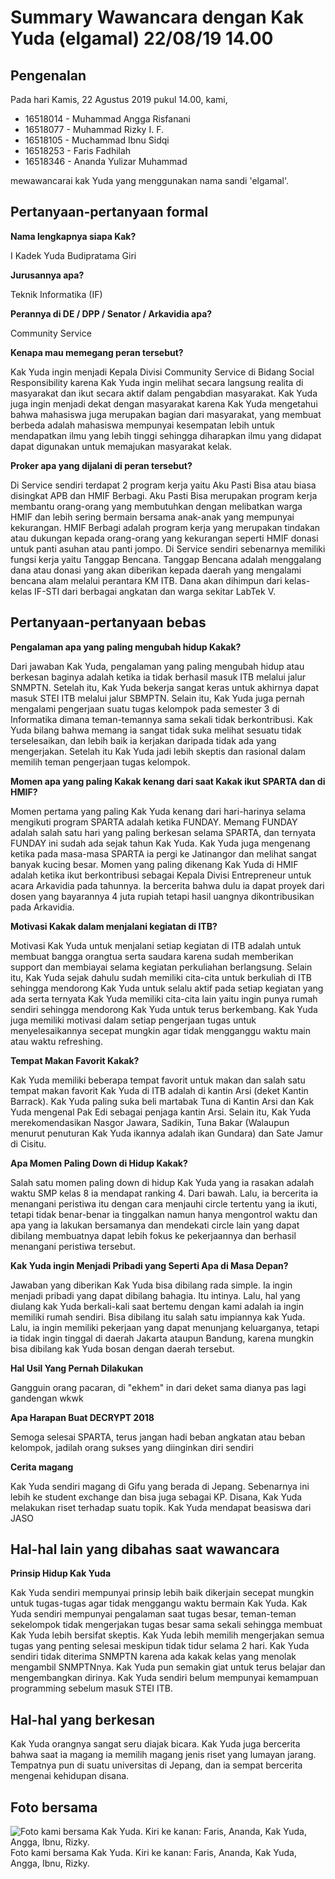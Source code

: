 # Summary Wawancara dengan Kak Yuda (elgamal) 22/08/19 14.00

## Pengenalan

Pada hari Kamis, 22 Agustus 2019 pukul 14.00, kami,
- 16518014 - Muhammad Angga Risfanani
- 16518077 - Muhammad Rizky I. F.
- 16518105 - Muchammad Ibnu Sidqi
- 16518253 - Faris Fadhilah 
- 16518346 - Ananda Yulizar Muhammad

mewawancarai kak Yuda yang menggunakan nama sandi 'elgamal'.

## Pertanyaan-pertanyaan formal

**Nama lengkapnya siapa Kak?**

I Kadek Yuda Budipratama Giri

**Jurusannya apa?**

Teknik Informatika (IF)

**Perannya di DE / DPP / Senator / Arkavidia apa?**

Community Service

**Kenapa mau memegang peran tersebut?**

Kak Yuda ingin menjadi Kepala Divisi Community Service di Bidang Social Responsibility karena Kak Yuda ingin melihat secara langsung realita di masyarakat dan ikut secara aktif dalam pengabdian masyarakat. Kak Yuda juga ingin menjadi dekat dengan masyarakat karena Kak Yuda mengetahui bahwa mahasiswa juga merupakan bagian dari masyarakat, yang membuat berbeda adalah mahasiswa mempunyai kesempatan lebih untuk mendapatkan ilmu yang lebih tinggi sehingga diharapkan ilmu yang didapat dapat digunakan untuk memajukan masyarakat kelak.  

**Proker apa yang dijalani di peran tersebut?**

Di Service sendiri terdapat 2 program kerja yaitu Aku Pasti Bisa atau biasa disingkat APB dan HMIF Berbagi. Aku Pasti Bisa merupakan program kerja membantu orang-orang yang membutuhkan dengan melibatkan warga HMIF dan lebih sering bermain bersama anak-anak yang mempunyai kekurangan. HMIF Berbagi adalah program kerja yang merupakan tindakan atau dukungan kepada orang-orang yang kekurangan seperti HMIF donasi untuk panti asuhan atau panti jompo. Di Service sendiri sebenarnya memiliki fungsi kerja yaitu Tanggap Bencana. Tanggap Bencana adalah menggalang dana atau donasi yang akan diberikan kepada daerah yang mengalami bencana alam melalui perantara KM ITB. Dana akan dihimpun dari kelas-kelas IF-STI dari berbagai angkatan dan warga sekitar LabTek V. 

## Pertanyaan-pertanyaan bebas

**Pengalaman apa yang paling mengubah hidup Kakak?**

Dari jawaban Kak Yuda, pengalaman yang paling mengubah hidup atau berkesan baginya adalah ketika ia tidak berhasil masuk ITB melalui jalur SNMPTN. Setelah itu, Kak Yuda bekerja sangat keras untuk akhirnya dapat masuk STEI ITB melalui jalur SBMPTN. Selain itu, Kak Yuda juga pernah mengalami pengerjaan suatu tugas kelompok pada semester 3 di Informatika dimana teman-temannya sama sekali tidak berkontribusi. Kak Yuda bilang bahwa memang ia sangat tidak suka melihat sesuatu tidak terselesaikan, dan lebih baik ia kerjakan daripada tidak ada yang mengerjakan. Setelah itu Kak Yuda jadi lebih skeptis dan rasional dalam memilih teman pengerjaan tugas kelompok.

**Momen apa yang paling Kakak kenang dari saat Kakak ikut SPARTA dan di HMIF?**

Momen pertama yang paling Kak Yuda kenang dari hari-harinya selama mengikuti program SPARTA adalah ketika FUNDAY. Memang FUNDAY adalah salah satu hari yang paling berkesan selama SPARTA, dan ternyata FUNDAY ini sudah ada sejak tahun Kak Yuda. Kak Yuda juga mengenang ketika pada masa-masa SPARTA ia pergi ke Jatinangor dan melihat sangat banyak kucing besar. Momen yang paling dikenang Kak Yuda di HMIF adalah ketika ikut berkontribusi sebagai Kepala Divisi Entrepreneur untuk acara Arkavidia pada tahunnya. Ia bercerita bahwa dulu ia dapat proyek dari dosen yang bayarannya 4 juta rupiah tetapi hasil uangnya dikontribusikan pada Arkavidia.

**Motivasi Kakak dalam menjalani kegiatan di ITB?**

Motivasi Kak Yuda untuk menjalani setiap kegiatan di ITB adalah untuk membuat bangga orangtua serta saudara karena sudah memberikan support dan membiayai selama kegiatan perkuliahan berlangsung. Selain itu, Kak Yuda sejak dahulu sudah memiliki cita-cita untuk berkuliah di ITB sehingga mendorong Kak Yuda untuk selalu aktif pada setiap kegiatan yang ada serta ternyata Kak Yuda memiliki cita-cita lain yaitu ingin punya rumah sendiri sehingga mendorong Kak Yuda untuk terus berkembang. Kak Yuda juga memiliki motivasi dalam setiap pengerjaan tugas untuk menyelesaikannya secepat mungkin agar tidak mengganggu waktu main atau waktu refreshing.

**Tempat Makan Favorit Kakak?**

Kak Yuda memiliki beberapa tempat favorit untuk makan dan salah satu tempat makan favorit Kak Yuda di ITB adalah di kantin Arsi (deket Kantin Barrack). Kak Yuda paling suka beli martabak Tuna di Kantin Arsi dan Kak Yuda mengenal Pak Edi sebagai penjaga kantin Arsi. Selain itu, Kak Yuda merekomendasikan Nasgor Jawara, Sadikin, Tuna Bakar (Walaupun menurut penuturan Kak Yuda ikannya adalah ikan Gundara) dan Sate Jamur di Cisitu.

**Apa Momen Paling Down di Hidup Kakak?**

Salah satu momen paling down di hidup Kak Yuda yang ia rasakan adalah waktu SMP kelas 8 ia mendapat ranking 4. Dari bawah. Lalu, ia bercerita ia menangani peristiwa itu dengan cara menjauhi circle tertentu yang ia ikuti, tetapi tidak benar-benar ia tinggalkan namun hanya mengontrol waktu dan apa yang ia lakukan bersamanya dan mendekati circle lain yang dapat dibilang membuatnya dapat lebih fokus ke pekerjaannya dan berhasil menangani peristiwa tersebut.

**Kak Yuda ingin Menjadi Pribadi yang Seperti Apa di Masa Depan?**

Jawaban yang diberikan Kak Yuda bisa dibilang rada simple. Ia ingin menjadi pribadi yang dapat dibilang bahagia. Itu intinya. Lalu, hal yang diulang kak Yuda berkali-kali saat bertemu dengan kami adalah ia ingin memiliki rumah sendiri. Bisa dibilang itu salah satu impiannya kak Yuda. Lalu, ia ingin memiliki pekerjaan yang dapat menunjang keluarganya, tetapi ia tidak ingin tinggal di daerah Jakarta ataupun Bandung, karena mungkin bisa dibilang kak Yuda bosan dengan daerah tersebut.

**Hal Usil Yang Pernah Dilakukan**

Gangguin orang pacaran, di "ekhem" in dari deket sama dianya pas lagi gandengan wkwk

**Apa Harapan Buat DECRYPT 2018**

Semoga selesai SPARTA, terus jangan hadi beban angkatan atau beban kelompok, jadilah orang sukses yang diinginkan diri sendiri

**Cerita magang**

Kak Yuda sendiri magang di Gifu yang berada di Jepang. Sebenarnya ini lebih ke student exchange dan bisa juga sebagai KP. Disana, Kak Yuda melakukan riset terhadap suatu topik. Kak Yuda mendapat beasiswa dari JASO

## Hal-hal lain yang dibahas saat wawancara

**Prinsip Hidup Kak Yuda**

Kak Yuda sendiri mempunyai prinsip lebih baik dikerjain secepat mungkin untuk tugas-tugas agar tidak menggangu waktu bermain Kak Yuda. Kak Yuda sendiri mempunyai pengalaman saat tugas besar, teman-teman sekelompok tidak mengerjakan tugas besar sama sekali sehingga membuat Kak Yuda lebih bersifat skeptis. Kak Yuda lebih memilih mengerjakan semua tugas yang penting selesai meskipun tidak tidur selama 2 hari. Kak Yuda sendiri tidak diterima SNMPTN karena ada kakak kelas yang menolak mengambil SNMPTNnya. Kak Yuda pun semakin giat untuk terus belajar dan mengembangkan dirinya. Kak Yuda sendiri belum mempunyai kemampuan programming sebelum masuk STEI ITB.

## Hal-hal yang berkesan

Kak Yuda orangnya sangat seru diajak bicara. Kak Yuda juga bercerita bahwa saat ia magang ia memilih magang jenis riset yang lumayan jarang. Tempatnya pun di suatu universitas di Jepang, dan ia sempat bercerita mengenai kehidupan disana.

## Foto bersama
![Foto kami bersama Kak Yuda. Kiri ke kanan: Faris, Ananda, Kak Yuda, Angga, Ibnu, Rizky.](https://github.com/ozer0532/TugasWawancaraDaemon/raw/master/13516115/16518014-16518077-16518105-16518253-16518346.jpg)
Foto kami bersama Kak Yuda. Kiri ke kanan: Faris, Ananda, Kak Yuda, Angga, Ibnu, Rizky.
